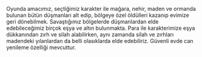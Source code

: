 Oyunda amacımız, seçtiğimiz karakter ile mağara, nehir, maden ve ormanda bulunan bütün düşmanları alt edip, bölgeye özel öldülleri kazanıp evimize geri dönebilmek.
Savaştığımız bölgelerde düşmanlardan elde edebileceğimiz birçok eşya ve altın bulunmakta. Para ile karakterimize eşya dükkanından zırh ve silah alabilirken, aynı zamanda silah ve zırhları madendeki yılanlardan da belli olasıklarda elde edebiliriz.
Güvenli evde can yenileme özelliği mevcuttur.
